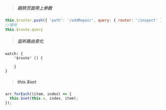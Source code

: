 > ##### 跳转页面带上参数

```javascript
this.$router.push({ 'path': '/addRepair', query: { router: '/inspect' } });
//接收  
this.$route.query
```
> ##### 监听路由变化

```javascript:;
watch: {
    '$route' () {

    }
}
```

> ##### this.$set

~~~javascript
arr.forEach((item, index) => {
  this.$set(this.a, index, item);
});
~~~

